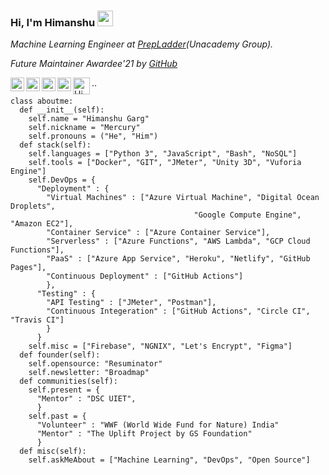 ### Hi, I'm Himanshu <img src="https://media.giphy.com/media/hvRJCLFzcasrR4ia7z/giphy.gif" width="25px">

<!--
**merrcury/merrcury** is a ✨ _special_ ✨ repository because its `README.md` (this file) appears on your GitHub profile.

Here are some ideas to get you started:

- 🔭 I’m currently working on ...
- 🌱 I’m currently learning ...
- 👯 I’m looking to collaborate on ...
- 🤔 I’m looking for help with ...
- 💬 Ask me about ...
- 📫 How to reach me: ...
- 😄 Pronouns: ...
- ⚡ Fun fact: ...
-->

<p><em>Machine Learning Engineer at <a href="https://www.prepladder.com/">PrepLadder</a>(Unacademy Group).</em></p>
<p><em>Future Maintainer Awardee'21 by <a href="https://www.github.com/github">GitHub</a></em><p>


<a href="https://twitter.com/_mercurybuddy">
  <img align="left" alt="Himanshu's Twitter" width="22px" src="https://cdn.jsdelivr.net/npm/simple-icons@v3/icons/twitter.svg" />
</a>
<a href="https://www.linkedin.com/in/garg-himanshu/">
  <img align="left" alt="Himanshu's LinkdeIn" width="22px" src="https://cdn.jsdelivr.net/npm/simple-icons@v3/icons/linkedin.svg" />
</a>
<a href="https://t.me/mercurybuddy">
  <img align="left" alt="Himanshu's Telegram" width="22px" src="https://cdn.jsdelivr.net/npm/simple-icons@v3/icons/telegram.svg" />
</a>
<a href="https://www.instagram.com/_mercurybuddy/">
  <img align="left" alt="Himanshu's Instagram" width="22px" src="https://cdn.jsdelivr.net/npm/simple-icons@v3/icons/instagram.svg" />
</a>
<a href="https://dev.to/mercury">
  <img align="left" alt="Himanshu's DEV Blog" height="27px"  src="https://cdn.jsdelivr.net/npm/simple-icons@v3/icons/dev-dot-to.svg" />
</a>
<p> .. </p


### 



``` python3
class aboutme:
  def __init__(self):
    self.name = "Himanshu Garg"
    self.nickname = "Mercury"
    self.pronouns = ("He", "Him")
  def stack(self):
    self.languages = ["Python 3", "JavaScript", "Bash", "NoSQL"]
    self.tools = ["Docker", "GIT", "JMeter", "Unity 3D", "Vuforia Engine"]
    self.DevOps = {
      "Deployment" : {
        "Virtual Machines" : ["Azure Virtual Machine", "Digital Ocean Droplets", 
                                         "Google Compute Engine", "Amazon EC2"],
        "Container Service" : ["Azure Container Service"],
        "Serverless" : ["Azure Functions", "AWS Lambda", "GCP Cloud Functions"],
        "PaaS" : ["Azure App Service", "Heroku", "Netlify", "GitHub Pages"],
        "Continuous Deployment" : ["GitHub Actions"]
        },
      "Testing" : {
        "API Testing" : ["JMeter", "Postman"],
        "Continuous Integeration" : ["GitHub Actions", "Circle CI", "Travis CI"]
        }
      }
    self.misc = ["Firebase", "NGNIX", "Let's Encrypt", "Figma"]
  def founder(self):
    self.opensource: "Resuminator"
    self.newsletter: "Broadmap"
  def communities(self):
    self.present = {
      "Mentor" : "DSC UIET",
      }
    self.past = {
      "Volunteer" : "WWF (World Wide Fund for Nature) India"
      "Mentor" : "The Uplift Project by GS Foundation"
      }
  def misc(self):
    self.askMeAbout = ["Machine Learning", "DevOps", "Open Source"]
```
